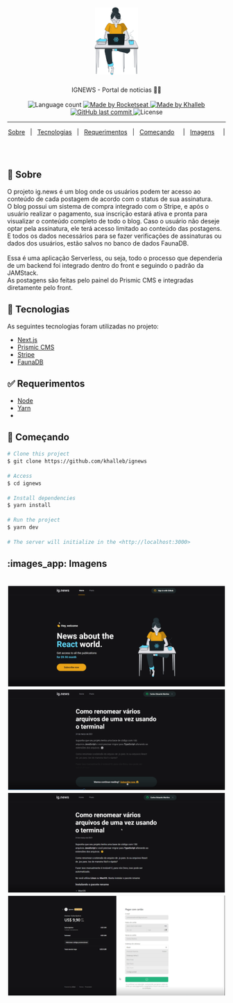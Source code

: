 <h1 align="center">

<img src="https://raw.githubusercontent.com/khalleb/ignews/main/public/images/avatar.svg" alt="rocketshoes" width="100px"/>

</h1>

<p align="center">
  IGNEWS - Portal de noticias 📰🚀
  <br>
  <br>

  <img alt="Language count" src="https://img.shields.io/github/repo-size/khalleb/ignews"/>

  <a href="https://rocketseat.com.br">
    <img alt="Made by Rocketseat" src="https://img.shields.io/badge/made%20by-Rocketseat-%237519C1">
  </a>

  <a href="https://www.linkedin.com/in/khalleb/">
    <img alt="Made by Khalleb" src="https://img.shields.io/badge/made%20by-khalleb-%237519C1">
  </a>

  <a href="https://github.com/khalleb/ignews/commits/main">
    <img alt="GitHub last commit" src="https://img.shields.io/github/last-commit/khalleb/ignews">
  </a>

  <img alt="License" src="https://img.shields.io/github/license/khalleb/ignews">
</p>

---

<p align="center">
  <a href="#dart-sobre">Sobre</a> &#xa0; | &#xa0; 
  <a href="#rocket-tecnologias">Tecnologias</a> &#xa0; | &#xa0;
  <a href="#white_check_mark-requerimentos">Requerimentos</a> &#xa0; | &#xa0;
  <a href="#checkered_flag-começando">Começando</a> &#xa0; &#xa0; | &#xa0;
  <a href="#images_app-imagens">Imagens</a> &#xa0; &#xa0; | &#xa0;
</p>

<br>

## :dart: Sobre ##

O projeto ig.news é um blog onde os usuários podem ter acesso ao conteúdo de cada postagem de acordo com o status de sua assinatura.<br>
O blog possui um sistema de compra integrado com o Stripe, e após o usuário realizar o pagamento, sua inscrição estará ativa e pronta para visualizar o conteúdo completo
de todo o blog. Caso o usuário não deseje optar pela assinatura, ele terá acesso limitado ao conteúdo das postagens. E todos os dados necessários para se fazer verificações
de assinaturas ou dados dos usuários, estão salvos no banco de dados FaunaDB.
<br>
<br>
Essa é uma aplicação Serverless, ou seja, todo o processo que dependeria de um backend foi integrado dentro do front e seguindo o padrão da JAMStack.
<br>
As postagens são feitas pelo painel do Prismic CMS e integradas diretamente pelo front.


## :rocket: Tecnologias ##

As seguintes tecnologias foram utilizadas no projeto:

- [Next.js](https://nextjs.org/)
- [Prismic CMS](https://prismic.io/)
- [Stripe](https://stripe.com/)
- [FaunaDB](https://fauna.com/)

## :white_check_mark: Requerimentos ##

- [Node](https://nodejs.org/en/)
- [Yarn](https://yarnpkg.com/lang/en/)
- 

## :checkered_flag: Começando ##

```bash
# Clone this project
$ git clone https://github.com/khalleb/ignews

# Access
$ cd ignews

# Install dependencies
$ yarn install

# Run the project
$ yarn dev

# The server will initialize in the <http://localhost:3000>
```
## :images_app: Imagens ##

<h1 align="center">
    <img alt = "Web app" src = "./.github/image-01.png" width = "500px" />
    <img alt = "Web app" src = "./.github/image-02.png" width = "500px" />
    <img alt = "Web app" src = "./.github/image-03.png" width = "500px" />
    <img alt = "Web app" src = "./.github/image-04.png" width = "500px" />
</h1>



